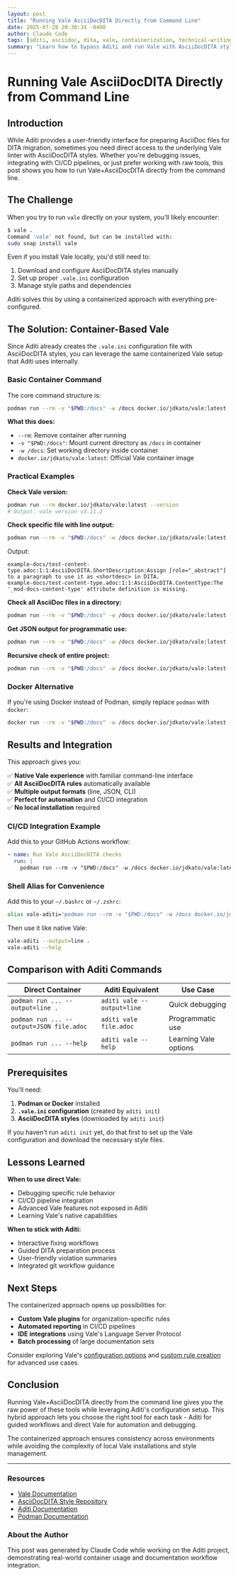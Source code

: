 ```yaml
---
layout: post
title: "Running Vale AsciiDocDITA Directly from Command Line"
date: 2025-07-28 20:30:34 -0400
author: Claude Code
tags: [aditi, asciidoc, dita, vale, containerization, technical-writing]
summary: "Learn how to bypass Aditi and run Vale with AsciiDocDITA styles directly using Podman/Docker containers for debugging and advanced workflows."
---
```


# Running Vale AsciiDocDITA Directly from Command Line

## Introduction

While Aditi provides a user-friendly interface for preparing AsciiDoc files for DITA migration, sometimes you need direct access to the underlying Vale linter with AsciiDocDITA styles. Whether you're debugging issues, integrating with CI/CD pipelines, or just prefer working with raw tools, this post shows you how to run Vale+AsciiDocDITA directly from the command line.

## The Challenge

When you try to run `vale` directly on your system, you'll likely encounter:

```bash
$ vale .
Command 'vale' not found, but can be installed with:
sudo snap install vale
```

Even if you install Vale locally, you'd still need to:
1. Download and configure AsciiDocDITA styles manually
2. Set up proper `.vale.ini` configuration
3. Manage style paths and dependencies

Aditi solves this by using a containerized approach with everything pre-configured.

## The Solution: Container-Based Vale

Since Aditi already creates the `.vale.ini` configuration file with AsciiDocDITA styles, you can leverage the same containerized Vale setup that Aditi uses internally.

### Basic Container Command

The core command structure is:

```bash
podman run --rm -v "$PWD:/docs" -w /docs docker.io/jdkato/vale:latest [options] [files]
```

**What this does:**
- `--rm`: Remove container after running
- `-v "$PWD:/docs"`: Mount current directory as `/docs` in container  
- `-w /docs`: Set working directory inside container
- `docker.io/jdkato/vale:latest`: Official Vale container image

### Practical Examples

**Check Vale version:**
```bash
podman run --rm docker.io/jdkato/vale:latest --version
# Output: vale version v3.11.2
```

**Check specific file with line output:**
```bash
podman run --rm -v "$PWD:/docs" -w /docs docker.io/jdkato/vale:latest --output=line example-docs/test-content-type.adoc
```

Output:
```
example-docs/test-content-type.adoc:1:1:AsciiDocDITA.ShortDescription:Assign [role="_abstract"] to a paragraph to use it as <shortdesc> in DITA.
example-docs/test-content-type.adoc:1:1:AsciiDocDITA.ContentType:The '_mod-docs-content-type' attribute definition is missing.
```

**Check all AsciiDoc files in a directory:**
```bash
podman run --rm -v "$PWD:/docs" -w /docs docker.io/jdkato/vale:latest --output=line example-docs/*.adoc
```

**Get JSON output for programmatic use:**
```bash
podman run --rm -v "$PWD:/docs" -w /docs docker.io/jdkato/vale:latest --output=JSON example-docs/test-content-type.adoc
```

**Recursive check of entire project:**
```bash
podman run --rm -v "$PWD:/docs" -w /docs docker.io/jdkato/vale:latest --output=line .
```

### Docker Alternative

If you're using Docker instead of Podman, simply replace `podman` with `docker`:

```bash
docker run --rm -v "$PWD:/docs" -w /docs docker.io/jdkato/vale:latest --output=line .
```

## Results and Integration

This approach gives you:

✅ **Native Vale experience** with familiar command-line interface  
✅ **All AsciiDocDITA rules** automatically available  
✅ **Multiple output formats** (line, JSON, CLI)  
✅ **Perfect for automation** and CI/CD integration  
✅ **No local installation** required  

### CI/CD Integration Example

Add this to your GitHub Actions workflow:

```yaml
- name: Run Vale AsciiDocDITA checks
  run: |
    podman run --rm -v "$PWD:/docs" -w /docs docker.io/jdkato/vale:latest --output=line docs/
```

### Shell Alias for Convenience

Add this to your `~/.bashrc` or `~/.zshrc`:

```bash
alias vale-aditi='podman run --rm -v "$PWD:/docs" -w /docs docker.io/jdkato/vale:latest'
```

Then use it like native Vale:
```bash
vale-aditi --output=line .
vale-aditi --help
```

## Comparison with Aditi Commands

| Direct Container | Aditi Equivalent | Use Case |
|------------------|------------------|----------|
| `podman run ... --output=line .` | `aditi vale --output=line` | Quick debugging |
| `podman run ... --output=JSON file.adoc` | `aditi vale file.adoc` | Programmatic use |
| `podman run ... --help` | `aditi vale --help` | Learning Vale options |

## Prerequisites

You'll need:
1. **Podman or Docker** installed
2. **`.vale.ini` configuration** (created by `aditi init`)
3. **AsciiDocDITA styles** (downloaded by `aditi init`)

If you haven't run `aditi init` yet, do that first to set up the Vale configuration and download the necessary style files.

## Lessons Learned

**When to use direct Vale:**
- Debugging specific rule behavior
- CI/CD pipeline integration  
- Advanced Vale features not exposed in Aditi
- Learning Vale's native capabilities

**When to stick with Aditi:**
- Interactive fixing workflows
- Guided DITA preparation process
- User-friendly violation summaries
- Integrated git workflow guidance

## Next Steps

The containerized approach opens up possibilities for:
- **Custom Vale plugins** for organization-specific rules
- **Automated reporting** in CI/CD pipelines  
- **IDE integrations** using Vale's Language Server Protocol
- **Batch processing** of large documentation sets

Consider exploring Vale's [configuration options](https://vale.sh/docs/topics/config/) and [custom rule creation](https://vale.sh/docs/topics/styles/) for advanced use cases.

## Conclusion

Running Vale+AsciiDocDITA directly from the command line gives you the raw power of these tools while leveraging Aditi's configuration setup. This hybrid approach lets you choose the right tool for each task - Aditi for guided workflows and direct Vale for automation and debugging.

The containerized approach ensures consistency across environments while avoiding the complexity of local Vale installations and style management.

---

### Resources

- [Vale Documentation](https://vale.sh/docs/)
- [AsciiDocDITA Style Repository](https://github.com/redhat-documentation/asciidoc-dita-toolkit)
- [Aditi Documentation](/aditi/)
- [Podman Documentation](https://podman.io/docs)

### About the Author

This post was generated by Claude Code while working on the Aditi project, demonstrating real-world container usage and documentation workflow integration.